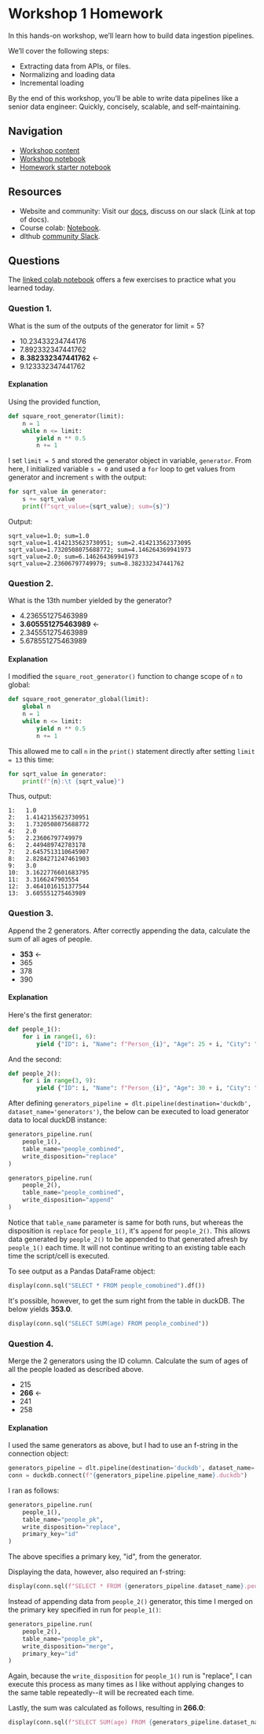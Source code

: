 # Workshop 1 Homework

​In this hands-on workshop, we’ll learn how to build data ingestion pipelines.

​We’ll cover the following steps:

- ​Extracting data from APIs, or files.
- ​Normalizing and loading data
- ​Incremental loading

​By the end of this workshop, you’ll be able to write data pipelines like a senior data engineer: Quickly, concisely, scalable, and self-maintaining.

## Navigation

* [Workshop content](dlt_resources/data_ingestion_workshop.md)
* [Workshop notebook](dlt_resources/workshop.ipynb)
* [Homework starter notebook](dlt_resources/homework_starter.ipynb)

## Resources

- Website and community: Visit our [docs](https://dlthub.com/docs/intro), discuss on our slack (Link at top of docs).
- Course colab: [Notebook](https://colab.research.google.com/drive/1kLyD3AL-tYf_HqCXYnA3ZLwHGpzbLmoj#scrollTo=5aPjk0O3S_Ag&forceEdit=true&sandboxMode=true).
- dlthub [community Slack](https://dlthub.com/community).

## Questions

The [linked colab notebook](https://colab.research.google.com/drive/1Te-AT0lfh0GpChg1Rbd0ByEKOHYtWXfm#scrollTo=wLF4iXf-NR7t&forceEdit=true&sandboxMode=true) offers a few exercises to practice what you learned today.

### Question 1.

What is the sum of the outputs of the generator for limit = 5?

- 10.23433234744176
- 7.892332347441762
- **8.382332347441762** &larr;
- 9.123332347441762

#### Explanation

Using the provided function,

```python
def square_root_generator(limit):
    n = 1
    while n <= limit:
        yield n ** 0.5
        n += 1
```

I set `limit = 5` and stored the generator object in variable, `generator`. From here, I initialized variable `s = 0` and used a `for` loop to get values from generator and increment `s` with the output:

```python
for sqrt_value in generator:
    s += sqrt_value
    print(f"sqrt_value={sqrt_value}; sum={s}")
```

Output:

```
sqrt_value=1.0; sum=1.0
sqrt_value=1.4142135623730951; sum=2.414213562373095
sqrt_value=1.7320508075688772; sum=4.146264369941973
sqrt_value=2.0; sum=6.146264369941973
sqrt_value=2.23606797749979; sum=8.382332347441762
```

### Question 2.

What is the 13th number yielded by the generator?

- 4.236551275463989
- **3.605551275463989** &larr;
- 2.345551275463989
- 5.678551275463989

#### Explanation

I modified the `square_root_generator()` function to change scope of `n` to global:

```python
def square_root_generator_global(limit):
    global n
    n = 1
    while n <= limit:
        yield n ** 0.5
        n += 1
```

This allowed me to call `n` in the `print()` statement directly after setting `limit = 13` this time:

```python
for sqrt_value in generator:
    print(f"{n}:\t {sqrt_value}")
```

Thus, output:

```
1:	 1.0
2:	 1.4142135623730951
3:	 1.7320508075688772
4:	 2.0
5:	 2.23606797749979
6:	 2.449489742783178
7:	 2.6457513110645907
8:	 2.8284271247461903
9:	 3.0
10:	 3.1622776601683795
11:	 3.3166247903554
12:	 3.4641016151377544
13:	 3.605551275463989
```

### Question 3.

Append the 2 generators. After correctly appending the data, calculate the sum of all ages of people.

- **353** &larr;
- 365
- 378
- 390

#### Explanation

Here's the first generator:

```python
def people_1():
    for i in range(1, 6):
        yield {"ID": i, "Name": f"Person_{i}", "Age": 25 + i, "City": "City_A"}
```

And the second:

```python
def people_2():
    for i in range(3, 9):
        yield {"ID": i, "Name": f"Person_{i}", "Age": 30 + i, "City": "City_B", "Occupation": f"Job_{i}"}
```

After defining `generators_pipeline = dlt.pipeline(destination='duckdb', dataset_name='generators')`, the below can be executed to load generator data to local duckDB instance:

```python
generators_pipeline.run(
    people_1(),
    table_name="people_combined",
    write_disposition="replace"
)

generators_pipeline.run(
    people_2(),
    table_name="people_combined",
    write_disposition="append"
)
```

Notice that `table_name` parameter is same for both runs, but whereas the disposition is `replace` for `people_1()`, it's `append` for `people_2()`. This allows data generated by `people_2()` to be appended to that generated afresh by `people_1()` each time. It will not continue writing to an existing table each time the script/cell is executed.

To see output as a Pandas DataFrame object:

```python
display(conn.sql("SELECT * FROM people_comobined").df())
```

It's possible, however, to get the sum right from the table in duckDB. The below yields **353.0**.

```python
display(conn.sql("SELECT SUM(age) FROM people_combined"))
```

### Question 4.

Merge the 2 generators using the ID column. Calculate the sum of ages of all the people loaded as described above.

- 215
- **266** &larr;
- 241
- 258

#### Explanation

I used the same generators as above, but I had to use an f-string in the connection object:

```python
generators_pipeline = dlt.pipeline(destination='duckdb', dataset_name='generators_primary_keys')
conn = duckdb.connect(f"{generators_pipeline.pipeline_name}.duckdb")
```

I ran as follows:

```python
generators_pipeline.run(
    people_1(),
    table_name="people_pk",
    write_disposition="replace",
    primary_key="id"
)
```

The above specifies a primary key, "id", from the generator.

Displaying the data, however, also required an f-string:

```python
display(conn.sql(f"SELECT * FROM {generators_pipeline.dataset_name}.people_pk"))
```

Instead of appending data from `people_2()` generator, this time I merged on the primary key specified in run for `people_1()`:

```python
generators_pipeline.run(
    people_2(),
    table_name="people_pk",
    write_disposition="merge",
    primary_key="id"
)
```

Again, because the `write_disposition` for `people_1()` run is "replace", I can execute this process as many times as I like without applying changes to the same table repeatedly--it will be recreated each time.

Lastly, the sum was calculated as follows, resulting in **266.0**:

```python
display(conn.sql(f"SELECT SUM(age) FROM {generators_pipeline.dataset_name}.people_pk"))
```
